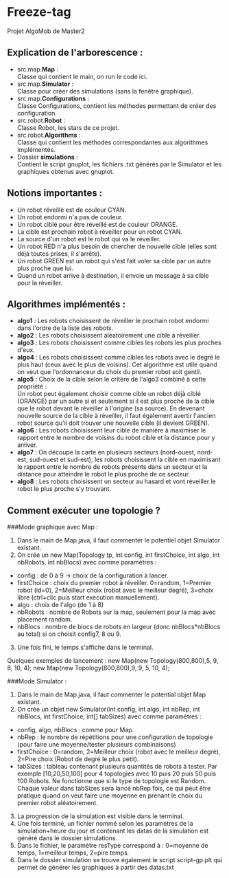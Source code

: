 # Freeze-tag
Projet AlgoMob de Master2

## Explication de l'arborescence :

- src.map.**Map** :\
  Classe qui contient le main, on run le code ici.
- src.map.**Simulator** :\
  Classe pour créer des simulations (sans la fenêtre graphique).
- src.map.**Configurations** :\
  Classe Configurations, contient les méthodes permettant de créer des configuration.
- src.robot.**Robot** :\
  Classe Robot, les stars de ce projet.
- src.robot.**Algorithms** :\
  Classe qui contient les méthodes correspondantes aux algorithmes implémentés.
- Dossier **simulations** :\
  Contient le script gnuplot, les fichiers .txt générés par le Simulator et les graphiques obtenus avec gnuplot.

## Notions importantes :

- Un robot réveillé est de couleur CYAN.
- Un robot endormi n'a pas de couleur.
- Un robot ciblé pour être réveillé est de couleur ORANGE.
- La cible est prochain robot à réveiller pour un robot CYAN.
- La source d'un robot est le robot qui va le réveiller.
- Un robot RED n'a plus besoin de chercher de nouvelle cible (elles sont déjà toutes prises, il s'arrête).
- Un robot GREEN est un robot qui s'est fait voler sa cible par un autre plus proche que lui.
- Quand un robot arrive à destination, il envoie un message à sa cible pour la réveiller.

## Algorithmes implémentés :

- **algo1** : Les robots choisissent de réveiller le prochain robot endormi dans l'ordre de la liste des robots.
- **algo2** : Les robots choisissent aléatoirement une cible à réveiller.
- **algo3** : Les robots choisissent comme cibles les robots les plus proches d'eux.
- **algo4** : Les robots choisissent comme cibles les robots avec le degré le plus haut (ceux avec le plus de voisins). Cet algorithme est utile quand on veut que l'ordonnanceur du choix du premier robot soit gentil.
- **algo5** : Choix de la cible selon le critère de l'algo3 combiné à cette propriété :\
  Un robot peut également choisir comme cible un robot déjà ciblé (ORANGE) par un autre si et seulement si il est plus proche de la cible que le robot devant le réveiller à l'origine (sa source). En devenant nouvelle source de la cible à réveiller, il faut également avertir l'ancien robot source qu'il doit trouver une nouvelle cible (il devient GREEN).
- **algo6** : Les robots choisissent leur cible de manière à maximiser le rapport entre le nombre de voisins du robot cible et la distance pour y arriver.
- **algo7** : On découpe la carte en plusieurs secteurs (nord-ouest, nord-est, sud-ouest et sud-est), les robots choisissent la cible en maximisant le rapport entre le nombre de robots présents dans un secteur et la distance pour atteindre le robot le plus proche de ce secteur.
- **algo8** : Les robots choisissent un secteur au hasard et vont réveiller le robot le plus proche s'y trouvant.

## Comment exécuter une topologie ?
###Mode graphique avec Map :
1. Dans le main de Map.java, il faut commenter le potentiel objet Simulator existant.
2. On crée un new Map(Topology tp, int config, int firstChoice, int algo, int nbRobots, int nbBlocs) avec comme paramètres :
- config : de 0 à 9 -> choix de la configuration à lancer.
- firstChoice : choix du premier robot à réveiller. 0=random, 1=Premier robot (id=0), 2=Meilleur choix (robot avec le meilleur degré), 3=choix libre (ctrl+clic puis start execution manuellement).
- algo : choix de l'algo (de 1 à 8)
- nbRobots : nombre de Robots sur la map, seulement pour la map avec placement random.
- nbBlocs : nombre de blocs de robots en largeur (donc nbBlocs*nbBlocs au total) si on choisit config7, 8 ou 9.
3. Une fois fini, le temps s'affiche dans le terminal.

Quelques exemples de lancement :
new Map(new Topology(800,800),5, 9, 8, 10, 4);
new Map(new Topology(800,800),9, 9, 5, 10, 4);

###Mode Simulator :
1. Dans le main de Map.java, il faut commenter le potential objet Map existant.
2. On crée un objet new Simulator(int config, int algo, int nbRep, int nbBlocs, int firstChoice, int[] tabSizes) avec comme paramètres :
- config, algo, nbBlocs : comme pour Map.
- nbRep : le nombre de répétitions pour une configuration de topologie (pour faire une moyenne/tester plusieurs combinaisons)
- firstChoice : 0=random, 2=Meilleur choix (robot avec le meilleur degré), 2=Pire choix (Robot de degré le plus petit).
- tabSizes : tableau contenant plusieurs quantités de robots à tester. Par exemple [10,20,50,100] pour 4 topologies avec 10 puis 20 puis 50 puis 100 Robots. Ne fonctionne que si le type de topologie est Random. Chaque valeur dans tabSizes sera lancé nbRep fois, ce qui peut être pratique quand on veut faire une moyenne en prenant le choix du premier robot aléatoirement.
3. La progression de la simulation est visible dans le terminal.
4. Une fois terminé, un fichier nommé selon les paramètres de la simulation+heure du jour et contenant les datas de la simulation est généré dans le dossier simulations.
5. Dans le fichier, le paramètre resType correspond à : 0=moyenne de temps, 1=meilleur temps, 2=pire temps.
6. Dans le dossier simulation se trouve également le script script-gp.plt qui permet de générer les graphiques à partir des datas.txt 
